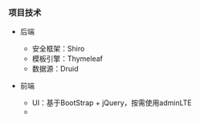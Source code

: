 ### 项目技术

- 后端
    - 安全框架：Shiro
    - 模板引擎：Thymeleaf
    - 数据源：Druid
    

- 前端
    - UI：基于BootStrap + jQuery，按需使用adminLTE
    - 
